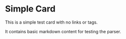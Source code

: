 # Simple Card

This is a simple test card with no links or tags.

It contains basic markdown content for testing the parser.
